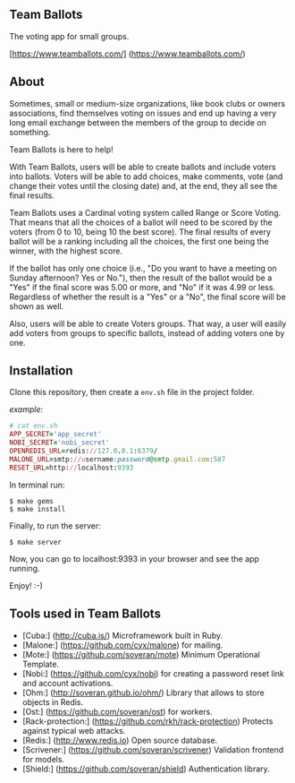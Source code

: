 Team Ballots
------------

The voting app for small groups.

[https://www.teamballots.com/] (https://www.teamballots.com/)

About
-----
Sometimes, small or medium-size organizations, like book clubs or owners associations, find themselves voting on issues and end up having a very long email exchange between the members of the group to decide on something.

Team Ballots is here to help!

With Team Ballots, users will be able to create ballots and include voters into ballots. Voters will be able to add choices, make comments, vote (and change their votes until the closing date) and, at the end, they all see the final results.

Team Ballots uses a Cardinal voting system called Range or Score Voting. That means that all the choices of a ballot will need to be scored by the voters (from 0 to 10, being 10 the best score). The final results of every ballot will be a ranking including all the choices, the first one being the winner, with the highest score.

If the ballot has only one choice (i.e., "Do you want to have a meeting on Sunday afternoon? Yes or No."), then the result of the ballot would be a "Yes" if the final score was 5.00 or more, and "No" if it was 4.99 or less. Regardless of whether the result is a "Yes" or a "No", the final score will be shown as well.

Also, users will be able to create Voters groups. That way, a user will easily add voters from groups to specific ballots, instead of adding voters one by one.

Installation
------------
Clone this repository, then create a `env.sh` file in the project folder.

*example*:

``` ruby
# cat env.sh
APP_SECRET='app_secret'
NOBI_SECRET='nobi_secret'
OPENREDIS_URL=redis://127.0.0.1:6379/
MALONE_URL=smtp://username:password@smtp.gmail.com:587
RESET_URL=http://localhost:9393
```
In terminal run:

    $ make gems
    $ make install

Finally, to run the server:

    $ make server

Now, you can go to localhost:9393 in your browser and see the app running.

Enjoy! :-)

Tools used in Team Ballots
--------------------------
- [Cuba:] (http://cuba.is/) Microframework built in Ruby.
- [Malone:] (https://github.com/cyx/malone) for mailing.
- [Mote:] (https://github.com/soveran/mote) Minimum Operational Template.
- [Nobi:] (https://github.com/cyx/nobi) for creating a password reset link and account activations.
- [Ohm:] (http://soveran.github.io/ohm/) Library that allows to store objects in Redis.
- [Ost:] (https://github.com/soveran/ost) for workers.
- [Rack-protection:] (https://github.com/rkh/rack-protection) Protects against typical web attacks.
- [Redis:] (http://www.redis.io) Open source database.
- [Scrivener:] (https://github.com/soveran/scrivener) Validation frontend for models.
- [Shield:] (https://github.com/soveran/shield) Authentication library.
